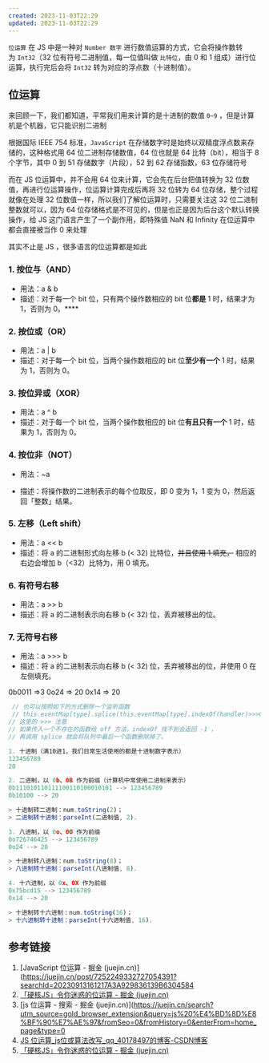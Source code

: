 ```yaml
---
created: 2023-11-03T22:29
updated: 2023-11-03T22:29
---
```

`位运算` 在 JS 中是一种对 `Number 数字` 进行数值运算的方式，它会将操作数转为 `Int32`（32 位有符号二进制值，每一位值叫做 `比特位`，由 0 和 1 组成）进行位运算，执行完后会将 `Int32` 转为对应的浮点数（十进制值）。


## 位运算

来回顾一下，我们都知道，平常我们用来计算的是十进制的数值 `0~9` ，但是计算机是个机器，它只能识别二进制

根据国际 IEEE 754 标准，`JavaScript` 在存储数字时是始终以双精度浮点数来存储的，这种格式用 64 位二进制存储数值，64 位也就是 64 比特（bit），相当于 8 个字节，其中 0 到 51 存储数字（片段），52 到 62 存储指数，63 位存储符号

而在 JS 位运算中，并不会用 64 位来计算，它会先在后台把值转换为 32 位数值，再进行位运算操作，位运算计算完成后再将 32 位转为 64 位存储，整个过程就像在处理 32 位数值一样，所以我们了解位运算时，只需要关注这 32 位二进制整数就可以，因为 64 位存储格式是不可见的，但是也正是因为后台这个默认转换操作，给 JS 这门语言产生了一个副作用，即特殊值 NaN 和 Infinity 在位运算中都会直接被当作 0 来处理

其实不止是 JS ，很多语言的位运算都是如此


### 1. 按位与（AND）

- 用法：a & b
- 描述：对于每一个 bit 位，只有两个操作数相应的 bit 位**都是** 1 时，结果才为 1，否则为 0。****
### 2. 按位或（OR）

- 用法：a | b
- 描述：对于每一个 bit 位，当两个操作数相应的 bit 位**至少有一个** 1 时，结果为 1，否则为 0。

### 3. 按位异或（XOR）

- 用法：a ^ b
- 描述：对于每一个 bit 位，当两个操作数相应的 bit 位**有且只有一个** 1 时，结果为 1，否则为 0。
### 4. 按位非（NOT）

- 用法：~a
    
- 描述：将操作数的二进制表示的每个位取反，即 0 变为 1，1 变为 0，然后返回「整数」结果。
### 5. 左移（Left shift）

- 用法：a << b
- 描述：将 a 的二进制形式向左移 b (< 32) 比特位，~~并且使用 1 填充，~~ 相应的右边会增加 b（<32）比特为，用 0 填充。
### 6. 有符号右移

- 用法：a >> b
- 描述：将 a 的二进制表示向右移 b (< 32) 位，丢弃被移出的位。
### 7. 无符号右移

- 用法：a >>> b
- 描述：将 a 的二进制表示向右移 b (< 32) 位，丢弃被移出的位，并使用 0 在左侧填充。


0b0011 =>3
0o24 => 20
0x14 => 20

```js
 // 也可以按照如下的方式删除一个监听函数
 // this.eventMap[type].splice(this.eventMap[type].indexOf(handler)>>>0,1) 
// 这里的 >>> 注意
// 如果传入一个不存在的函数给 off 方法，indexOf 找不到会返回 -1 ，
// 再调用 splice 就会将队列中最后一个函数删除掉了。
```

```js
1. 十进制（满10进1，我们日常生活使用的都是十进制数字表示）
123456789
20

2. 二进制，以 0b、0B 作为前缀（计算机中常使用二进制来表示）
0b111010110111100110100010101 --> 123456789
0b10100 --> 20

> 十进制转二进制：num.toString(2)；
> 二进制转十进制：parseInt(二进制值, 2).

3. 八进制，以 0o、0O 作为前缀
0o726746425 --> 123456789
0o24 --> 20

> 十进制转八进制：num.toString(8)；
> 八进制转十进制：parseInt(八进制值, 8).

4. 十六进制，以 0x、0X 作为前缀
0x75bcd15 --> 123456789
0x14 --> 20

> 十进制转十六进制：num.toString(16)；
> 十六进制转十进制：parseInt(十六进制值, 16).
```
## 参考链接
1. [JavaScript 位运算 - 掘金 (juejin.cn)](https://juejin.cn/post/7252249332727054391?searchId=20230913161217A3A929836139B6304584
2. [「硬核JS」令你迷惑的位运算 - 掘金 (juejin.cn)](https://juejin.cn/post/6900710763657166855?searchId=20230913161217A3A929836139B6304584)
3. [js 位运算 - 搜索 - 掘金 (juejin.cn)](https://juejin.cn/search?utm_source=gold_browser_extension&query=js%20%E4%BD%8D%E8%BF%90%E7%AE%97&fromSeo=0&fromHistory=0&enterFrom=home_page&type=0
4. [JS 位运算_js位或算法改写_qq_40178497的博客-CSDN博客](https://blog.csdn.net/qq_40178497/article/details/119851387)
5. [「硬核JS」令你迷惑的位运算 - 掘金 (juejin.cn)](https://juejin.cn/post/6900710763657166855?searchId=20230913161217A3A929836139B6304584)